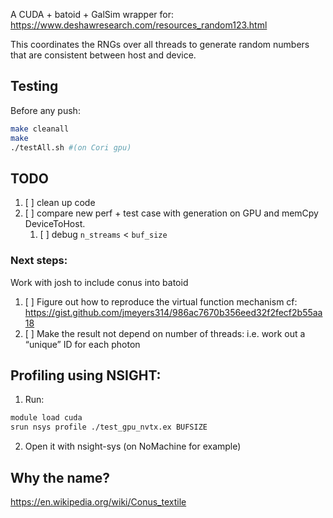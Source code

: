 A CUDA + batoid + GalSim wrapper for:
https://www.deshawresearch.com/resources_random123.html

This coordinates the RNGs over all threads to generate random numbers
that are consistent between host and device.

## Testing

Before any push: 

```bash
make cleanall 
make
./testAll.sh #(on Cori gpu)
```

## TODO

1. [ ] clean up code
2. [ ] compare new perf + test case with generation on GPU and memCpy
       DeviceToHost.
    1. [ ] debug `n_streams` < `buf_size`

### Next steps:

Work with josh to include conus into batoid
1. [ ] Figure out how to reproduce the virtual function mechanism cf:
       https://gist.github.com/jmeyers314/986ac7670b356eed32f2fecf2b55aa18
2. [ ] Make the result not depend on number of threads: i.e. work out
       a “unique” ID for each photon

## Profiling using NSIGHT:

1. Run:
```bash
module load cuda
srun nsys profile ./test_gpu_nvtx.ex BUFSIZE
```

2. Open it with nsight-sys (on NoMachine for example)


## Why the name?

https://en.wikipedia.org/wiki/Conus_textile
